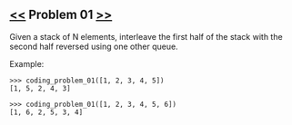 ## [<<](..) Problem 01 [>>](../02)

Given a stack of N elements, interleave the first half of the stack
with the second half reversed using one other queue.

Example:

    >>> coding_problem_01([1, 2, 3, 4, 5])
    [1, 5, 2, 4, 3]
    
    >>> coding_problem_01([1, 2, 3, 4, 5, 6])
    [1, 6, 2, 5, 3, 4]
